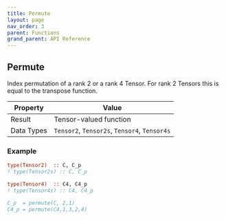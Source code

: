 ```yaml
---
title: Permute
layout: page
nav_order: 3
parent: Functions
grand_parent: API Reference
---
```


## Permute

Index permutation of a rank 2 or a rank 4 Tensor. For rank 2 Tensors this is equal to the transpose function.

| Property   | Value                                         |
| ---        | ---                                           |
| Result     | Tensor-valued function                        |
| Data Types | `Tensor2`, `Tensor2s`, `Tensor4`, `Tensor4s`  |

### Example

```fortran
type(Tensor2)  :: C, C_p
! type(Tensor2s) :: C, C_p

type(Tensor4)  :: C4, C4_p
! type(Tensor4s) :: C4, C4_p

C_p  = permute(C, 2,1)
C4_p = permute(C4,1,3,2,4)
```
